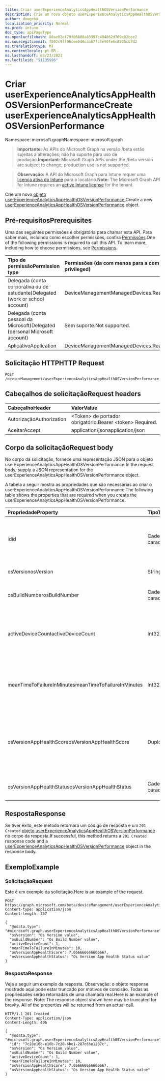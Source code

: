 ```yaml
---
title: Criar userExperienceAnalyticsAppHealthOSVersionPerformance
description: Crie um novo objeto userExperienceAnalyticsAppHealthOSVersionPerformance.
author: dougeby
localization_priority: Normal
ms.prod: intune
doc_type: apiPageType
ms.openlocfilehash: 80ae02ef79f06808a83997c494862d769e82bce2
ms.sourcegitcommit: f592c9ff96ceeb40caa67fcfe90fe6c8525cb7d2
ms.translationtype: MT
ms.contentlocale: pt-BR
ms.lasthandoff: 03/23/2021
ms.locfileid: "51135996"
---
```

# <a name="create-userexperienceanalyticsapphealthosversionperformance"></a><span data-ttu-id="091e5-103">Criar userExperienceAnalyticsAppHealthOSVersionPerformance</span><span class="sxs-lookup"><span data-stu-id="091e5-103">Create userExperienceAnalyticsAppHealthOSVersionPerformance</span></span>

<span data-ttu-id="091e5-104">Namespace: microsoft.graph</span><span class="sxs-lookup"><span data-stu-id="091e5-104">Namespace: microsoft.graph</span></span>

> <span data-ttu-id="091e5-105">**Importante:** As APIs do Microsoft Graph na versão /beta estão sujeitas a alterações; não há suporte para uso de produção.</span><span class="sxs-lookup"><span data-stu-id="091e5-105">**Important:** Microsoft Graph APIs under the /beta version are subject to change; production use is not supported.</span></span>

> <span data-ttu-id="091e5-106">**Observação:** A API do Microsoft Graph para Intune requer uma [licença ativa do Intune](https://go.microsoft.com/fwlink/?linkid=839381) para o locatário.</span><span class="sxs-lookup"><span data-stu-id="091e5-106">**Note:** The Microsoft Graph API for Intune requires an [active Intune license](https://go.microsoft.com/fwlink/?linkid=839381) for the tenant.</span></span>

<span data-ttu-id="091e5-107">Crie um novo [objeto userExperienceAnalyticsAppHealthOSVersionPerformance.](../resources/intune-devices-userexperienceanalyticsapphealthosversionperformance.md)</span><span class="sxs-lookup"><span data-stu-id="091e5-107">Create a new [userExperienceAnalyticsAppHealthOSVersionPerformance](../resources/intune-devices-userexperienceanalyticsapphealthosversionperformance.md) object.</span></span>

## <a name="prerequisites"></a><span data-ttu-id="091e5-108">Pré-requisitos</span><span class="sxs-lookup"><span data-stu-id="091e5-108">Prerequisites</span></span>
<span data-ttu-id="091e5-p101">Uma das seguintes permissões é obrigatória para chamar esta API. Para saber mais, incluindo como escolher permissões, confira [Permissões](/graph/permissions-reference).</span><span class="sxs-lookup"><span data-stu-id="091e5-p101">One of the following permissions is required to call this API. To learn more, including how to choose permissions, see [Permissions](/graph/permissions-reference).</span></span>

|<span data-ttu-id="091e5-111">Tipo de permissão</span><span class="sxs-lookup"><span data-stu-id="091e5-111">Permission type</span></span>|<span data-ttu-id="091e5-112">Permissões (da com menos para a com mais privilégios)</span><span class="sxs-lookup"><span data-stu-id="091e5-112">Permissions (from least to most privileged)</span></span>|
|:---|:---|
|<span data-ttu-id="091e5-113">Delegada (conta corporativa ou de estudante)</span><span class="sxs-lookup"><span data-stu-id="091e5-113">Delegated (work or school account)</span></span>|<span data-ttu-id="091e5-114">DeviceManagementManagedDevices.ReadWrite.All</span><span class="sxs-lookup"><span data-stu-id="091e5-114">DeviceManagementManagedDevices.ReadWrite.All</span></span>|
|<span data-ttu-id="091e5-115">Delegada (conta pessoal da Microsoft)</span><span class="sxs-lookup"><span data-stu-id="091e5-115">Delegated (personal Microsoft account)</span></span>|<span data-ttu-id="091e5-116">Sem suporte.</span><span class="sxs-lookup"><span data-stu-id="091e5-116">Not supported.</span></span>|
|<span data-ttu-id="091e5-117">Aplicativo</span><span class="sxs-lookup"><span data-stu-id="091e5-117">Application</span></span>|<span data-ttu-id="091e5-118">DeviceManagementManagedDevices.ReadWrite.All</span><span class="sxs-lookup"><span data-stu-id="091e5-118">DeviceManagementManagedDevices.ReadWrite.All</span></span>|

## <a name="http-request"></a><span data-ttu-id="091e5-119">Solicitação HTTP</span><span class="sxs-lookup"><span data-stu-id="091e5-119">HTTP Request</span></span>
<!-- {
  "blockType": "ignored"
}
-->
``` http
POST /deviceManagement/userExperienceAnalyticsAppHealthOSVersionPerformance
```

## <a name="request-headers"></a><span data-ttu-id="091e5-120">Cabeçalhos de solicitação</span><span class="sxs-lookup"><span data-stu-id="091e5-120">Request headers</span></span>
|<span data-ttu-id="091e5-121">Cabeçalho</span><span class="sxs-lookup"><span data-stu-id="091e5-121">Header</span></span>|<span data-ttu-id="091e5-122">Valor</span><span class="sxs-lookup"><span data-stu-id="091e5-122">Value</span></span>|
|:---|:---|
|<span data-ttu-id="091e5-123">Autorização</span><span class="sxs-lookup"><span data-stu-id="091e5-123">Authorization</span></span>|<span data-ttu-id="091e5-124">&lt;Token&gt; de portador obrigatório.</span><span class="sxs-lookup"><span data-stu-id="091e5-124">Bearer &lt;token&gt; Required.</span></span>|
|<span data-ttu-id="091e5-125">Aceitar</span><span class="sxs-lookup"><span data-stu-id="091e5-125">Accept</span></span>|<span data-ttu-id="091e5-126">application/json</span><span class="sxs-lookup"><span data-stu-id="091e5-126">application/json</span></span>|

## <a name="request-body"></a><span data-ttu-id="091e5-127">Corpo da solicitação</span><span class="sxs-lookup"><span data-stu-id="091e5-127">Request body</span></span>
<span data-ttu-id="091e5-128">No corpo da solicitação, fornece uma representação JSON para o objeto userExperienceAnalyticsAppHealthOSVersionPerformance.</span><span class="sxs-lookup"><span data-stu-id="091e5-128">In the request body, supply a JSON representation for the userExperienceAnalyticsAppHealthOSVersionPerformance object.</span></span>

<span data-ttu-id="091e5-129">A tabela a seguir mostra as propriedades que são necessárias ao criar o userExperienceAnalyticsAppHealthOSVersionPerformance.</span><span class="sxs-lookup"><span data-stu-id="091e5-129">The following table shows the properties that are required when you create the userExperienceAnalyticsAppHealthOSVersionPerformance.</span></span>

|<span data-ttu-id="091e5-130">Propriedade</span><span class="sxs-lookup"><span data-stu-id="091e5-130">Property</span></span>|<span data-ttu-id="091e5-131">Tipo</span><span class="sxs-lookup"><span data-stu-id="091e5-131">Type</span></span>|<span data-ttu-id="091e5-132">Descrição</span><span class="sxs-lookup"><span data-stu-id="091e5-132">Description</span></span>|
|:---|:---|:---|
|<span data-ttu-id="091e5-133">id</span><span class="sxs-lookup"><span data-stu-id="091e5-133">id</span></span>|<span data-ttu-id="091e5-134">Cadeia de caracteres</span><span class="sxs-lookup"><span data-stu-id="091e5-134">String</span></span>|<span data-ttu-id="091e5-135">O identificador exclusivo do objeto de desempenho de versão do sistema operacional de análise de experiência do usuário.</span><span class="sxs-lookup"><span data-stu-id="091e5-135">The unique identifier of the user experience analytics OS version performance object.</span></span>|
|<span data-ttu-id="091e5-136">osVersion</span><span class="sxs-lookup"><span data-stu-id="091e5-136">osVersion</span></span>|<span data-ttu-id="091e5-137">String</span><span class="sxs-lookup"><span data-stu-id="091e5-137">String</span></span>|<span data-ttu-id="091e5-138">A versão do sistema operacional instalada no dispositivo.</span><span class="sxs-lookup"><span data-stu-id="091e5-138">The OS version installed on the device.</span></span>|
|<span data-ttu-id="091e5-139">osBuildNumber</span><span class="sxs-lookup"><span data-stu-id="091e5-139">osBuildNumber</span></span>|<span data-ttu-id="091e5-140">Cadeia de caracteres</span><span class="sxs-lookup"><span data-stu-id="091e5-140">String</span></span>|<span data-ttu-id="091e5-141">O número de com build do sistema operacional instalado no dispositivo.</span><span class="sxs-lookup"><span data-stu-id="091e5-141">The OS build number installed on the device.</span></span>|
|<span data-ttu-id="091e5-142">activeDeviceCount</span><span class="sxs-lookup"><span data-stu-id="091e5-142">activeDeviceCount</span></span>|<span data-ttu-id="091e5-143">Int32</span><span class="sxs-lookup"><span data-stu-id="091e5-143">Int32</span></span>|<span data-ttu-id="091e5-144">O número de dispositivos ativos para a versão do sistema operacional.</span><span class="sxs-lookup"><span data-stu-id="091e5-144">The number of active devices for the OS version.</span></span> <span data-ttu-id="091e5-145">Valores válidos -2147483648 a 2147483647</span><span class="sxs-lookup"><span data-stu-id="091e5-145">Valid values -2147483648 to 2147483647</span></span>|
|<span data-ttu-id="091e5-146">meanTimeToFailureInMinutes</span><span class="sxs-lookup"><span data-stu-id="091e5-146">meanTimeToFailureInMinutes</span></span>|<span data-ttu-id="091e5-147">Int32</span><span class="sxs-lookup"><span data-stu-id="091e5-147">Int32</span></span>|<span data-ttu-id="091e5-148">O tempo de falha média para a versão do sistema operacional em minutos.</span><span class="sxs-lookup"><span data-stu-id="091e5-148">The mean time to failure for the OS version in minutes.</span></span> <span data-ttu-id="091e5-149">Valores válidos -2147483648 a 2147483647</span><span class="sxs-lookup"><span data-stu-id="091e5-149">Valid values -2147483648 to 2147483647</span></span>|
|<span data-ttu-id="091e5-150">osVersionAppHealthScore</span><span class="sxs-lookup"><span data-stu-id="091e5-150">osVersionAppHealthScore</span></span>|<span data-ttu-id="091e5-151">Duplo</span><span class="sxs-lookup"><span data-stu-id="091e5-151">Double</span></span>|<span data-ttu-id="091e5-152">A pontuação de saúde do aplicativo da versão do sistema operacional.</span><span class="sxs-lookup"><span data-stu-id="091e5-152">The app health score of the OS version.</span></span> <span data-ttu-id="091e5-153">Valores válidos -1,79769313486232E+308 a 1.79769313486232E+308</span><span class="sxs-lookup"><span data-stu-id="091e5-153">Valid values -1.79769313486232E+308 to 1.79769313486232E+308</span></span>|
|<span data-ttu-id="091e5-154">osVersionAppHealthStatus</span><span class="sxs-lookup"><span data-stu-id="091e5-154">osVersionAppHealthStatus</span></span>|<span data-ttu-id="091e5-155">Cadeia de caracteres</span><span class="sxs-lookup"><span data-stu-id="091e5-155">String</span></span>|<span data-ttu-id="091e5-156">O status geral da saúde do aplicativo da versão do sistema operacional.</span><span class="sxs-lookup"><span data-stu-id="091e5-156">The overall app health status of the OS version.</span></span>|



## <a name="response"></a><span data-ttu-id="091e5-157">Resposta</span><span class="sxs-lookup"><span data-stu-id="091e5-157">Response</span></span>
<span data-ttu-id="091e5-158">Se tiver êxito, este método retornará um código de resposta e um `201 Created` [objeto userExperienceAnalyticsAppHealthOSVersionPerformance](../resources/intune-devices-userexperienceanalyticsapphealthosversionperformance.md) no corpo da resposta.</span><span class="sxs-lookup"><span data-stu-id="091e5-158">If successful, this method returns a `201 Created` response code and a [userExperienceAnalyticsAppHealthOSVersionPerformance](../resources/intune-devices-userexperienceanalyticsapphealthosversionperformance.md) object in the response body.</span></span>

## <a name="example"></a><span data-ttu-id="091e5-159">Exemplo</span><span class="sxs-lookup"><span data-stu-id="091e5-159">Example</span></span>

### <a name="request"></a><span data-ttu-id="091e5-160">Solicitação</span><span class="sxs-lookup"><span data-stu-id="091e5-160">Request</span></span>
<span data-ttu-id="091e5-161">Este é um exemplo da solicitação.</span><span class="sxs-lookup"><span data-stu-id="091e5-161">Here is an example of the request.</span></span>
``` http
POST https://graph.microsoft.com/beta/deviceManagement/userExperienceAnalyticsAppHealthOSVersionPerformance
Content-type: application/json
Content-length: 357

{
  "@odata.type": "#microsoft.graph.userExperienceAnalyticsAppHealthOSVersionPerformance",
  "osVersion": "Os Version value",
  "osBuildNumber": "Os Build Number value",
  "activeDeviceCount": 1,
  "meanTimeToFailureInMinutes": 10,
  "osVersionAppHealthScore": 7.666666666666667,
  "osVersionAppHealthStatus": "Os Version App Health Status value"
}
```

### <a name="response"></a><span data-ttu-id="091e5-162">Resposta</span><span class="sxs-lookup"><span data-stu-id="091e5-162">Response</span></span>
<span data-ttu-id="091e5-p105">Veja a seguir um exemplo da resposta. Observação: o objeto response mostrado aqui pode estar truncado por motivos de concisão. Todas as propriedades serão retornadas de uma chamada real.</span><span class="sxs-lookup"><span data-stu-id="091e5-p105">Here is an example of the response. Note: The response object shown here may be truncated for brevity. All of the properties will be returned from an actual call.</span></span>
``` http
HTTP/1.1 201 Created
Content-Type: application/json
Content-Length: 406

{
  "@odata.type": "#microsoft.graph.userExperienceAnalyticsAppHealthOSVersionPerformance",
  "id": "7c28e16b-e16b-7c28-6be1-287c6be1287c",
  "osVersion": "Os Version value",
  "osBuildNumber": "Os Build Number value",
  "activeDeviceCount": 1,
  "meanTimeToFailureInMinutes": 10,
  "osVersionAppHealthScore": 7.666666666666667,
  "osVersionAppHealthStatus": "Os Version App Health Status value"
}
```




